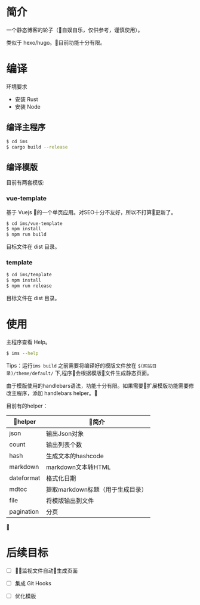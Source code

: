 # 简介

一个静态博客的轮子（自娱自乐，仅供参考，谨慎使用）。

类似于 hexo/hugo。目前功能十分有限。

# 编译

环境要求

* 安装 Rust
* 安装 Node

## 编译主程序

``` bash
$ cd ims
$ cargo build --release
```
## 编译模版

目前有两套模版:

### vue-template

基于 Vuejs 的一个单页应用。对SEO十分不友好，所以不打算更新了。
``` bash
$ cd ims/vue-template
$ npm install
$ npm run build
```
目标文件在 dist 目录。

### template

``` bash
$ cd ims/template
$ npm install
$ npm run release
```

目标文件在 dist 目录。

# 使用

主程序查看 Help。

``` bash
$ ims --help
```

Tips：运行`ims build` 之前需要将编译好的模版文件放在 `$(网站目录)/theme/default/` 下,程序会根据模版文件生成静态页面。

由于模版使用的handlebars语法，功能十分有限。如果需要扩展模版功能需要修改主程序，添加 handlebars helper。

目前有的helper：

| helper    | 简介                            |
| ---------- | -------------------------------- |
| json       | 输出Json对象                     |
| count      | 输出列表个数                     |
| hash       | 生成文本的hashcode               |
| markdown   | markdown文本转HTML               |
| dateformat | 格式化日期                       |
| mdtoc      | 提取markdown标题（用于生成目录） |
| file       | 将模版输出到文件                 |
| pagination | 分页                             |

# 后续目标


+ [ ] 监视文件自动生成页面
+ [ ] 集成 Git Hooks
+ [ ] 优化模版



